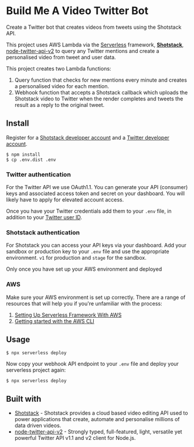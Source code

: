 <!--
title: 'Build Me A Video Twitter Bot'
description: 'This template demonstrates how to develop and deploy a simple Node Express API running on AWS Lambda using the traditional Serverless Framework.'
layout: Doc
platform: AWS
language: nodeJS
priority: 1
authorLink: 'https://github.com/derkzomer'
authorName: 'Derk Zomer'
-->

# Build Me A Video Twitter Bot

Create a Twitter bot that creates videos from tweets using the Shotstack API.

This project uses AWS Lambda via the [Serverless](https://serverless.com/) framework, **[Shotstack](https://github.com/shotstack)**, [node-twitter-api-v2](https://github.com/plhery/node-twitter-api-v2) to query any Twitter mentions and create a personalised video from tweet and user data.

This project creates two Lambda functions:

1. Query function that checks for new mentions every minute and creates a personalised video for each mention.
2. Webhook function that accepts a Shotstack callback which uploads the Shotstack video to Twitter when the render completes and tweets the result as a reply to the original tweet.

## Install

Register for a [Shotstack developer account](https://dashboard.shotstack.io/register) and a [Twitter developer account](https://developer.twitter.com/en).

```
$ npm install
$ cp .env.dist .env
```

### Twitter authentication
For the Twitter API we use OAuth1.1. You can generate your API (consumer) keys and associated access token and secret on your dashboard. You will likely have to apply for elevated account access.

Once you have your Twitter credentials add them to your `.env` file, in addition to your [Twitter user ID](https://tweeterid.com/).

### Shotstack authentication
For Shotstack you can access your API keys via your dashboard. Add your sandbox or production key to your `.env` file and use the appropriate environment. `v1` for production and `stage` for the sandbox.

Only once you have set up your AWS environment and deployed 

### AWS
Make sure your AWS environment is set up correctly. There are a range of resources that will help you if you're unfamiliar with the process:
1. [Setting Up Serverless Framework With AWS](https://www.serverless.com/framework/docs/getting-started)
2. [Getting started with the AWS CLI](https://docs.aws.amazon.com/cli/latest/userguide/cli-chap-getting-started.html)

## Usage

```
$ npx serverless deploy
```

Now copy your webhook API endpoint to your `.env` file and deploy your serverless project again:

```
$ npx serverless deploy
```

## Built with

- [Shotstack](https://github.com/shotstack/) - Shotstack provides a cloud based video editing API used to power applications that create, automate and personalise millions of data driven videos.
- [node-twitter-api-v2](https://github.com/plhery/node-twitter-api-v2) - Strongly typed, full-featured, light, versatile yet powerful Twitter API v1.1 and v2 client for Node.js.
